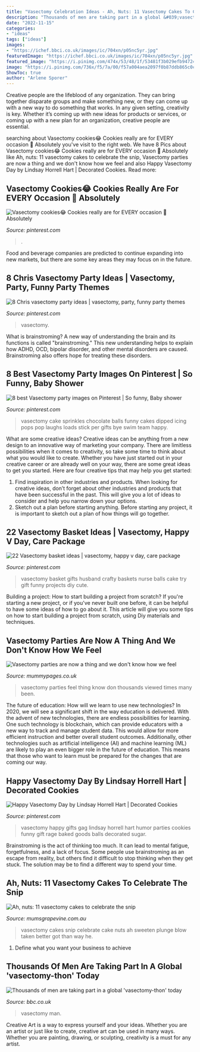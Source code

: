 ```yaml
---
title: "Vasectomy Celebration Ideas - Ah, Nuts: 11 Vasectomy Cakes To Celebrate The Snip"
description: "Thousands of men are taking part in a global &#039;vasectomy-thon&#039; today"
date: "2022-11-15"
categories:
- "ideas"
tags: ["ideas"]
images:
- "https://ichef.bbci.co.uk/images/ic/704xn/p05nc5yr.jpg"
featuredImage: "https://ichef.bbci.co.uk/images/ic/704xn/p05nc5yr.jpg"
featured_image: "https://i.pinimg.com/474x/53/48/1f/53481f3b029efb94724d7a2dd14e1b62.jpg"
image: "https://i.pinimg.com/736x/f5/7a/00/f57a004aea2097f0b87ddb865c0c8f0b--vasectomy-party-chocolate-sprinkles.jpg"
ShowToc: true
author: "Arlene Sporer"
---
```



Creative people are the lifeblood of any organization. They can bring together disparate groups and make something new, or they can come up with a new way to do something that works. In any given setting, creativity is key. Whether it’s coming up with new ideas for products or services, or coming up with a new plan for an organization, creative people are essential.

	

		
searching about Vasectomy cookies😂 Cookies really are for EVERY occasion 🤕 Absolutely you've visit to the right web. We have 8 Pics about Vasectomy cookies😂 Cookies really are for EVERY occasion 🤕 Absolutely like Ah, nuts: 11 vasectomy cakes to celebrate the snip, Vasectomy parties are now a thing and we don&#039;t know how we feel and also Happy Vasectomy Day by Lindsay Horrell Hart | Decorated Cookies. Read more:
		
    
## Vasectomy Cookies😂 Cookies Really Are For EVERY Occasion 🤕 Absolutely

<img loading=lazy src="https://i.pinimg.com/736x/01/60/11/0160113d7dde89491cecc28fcb7ab808.jpg" onerror="this.onerror=null;this.src='https://tse4.mm.bing.net/th?id=OIP._p2-fxGAIfliCNOMOhtnywHaHa&amp;pid=15.1';" alt="Vasectomy cookies😂 Cookies really are for EVERY occasion 🤕 Absolutely">

_Source: pinterest.com_

>. 

	

Food and beverage companies are predicted to continue expanding into new markets, but there are some key areas they may focus on in the future.

    
## 8 Chris Vasectomy Party Ideas | Vasectomy, Party, Funny Party Themes

<img loading=lazy src="https://i.pinimg.com/474x/53/48/1f/53481f3b029efb94724d7a2dd14e1b62.jpg" onerror="this.onerror=null;this.src='https://tse2.mm.bing.net/th?id=OIP.S_cf_JsLQyxaHO2uPnDq_gAAAA&amp;pid=15.1';" alt="8 Chris vasectomy party ideas | vasectomy, party, funny party themes">

_Source: pinterest.com_

>vasectomy. 

	

What is brainstroming?
A new way of understanding the brain and its functions is called "brainstroming." This new understanding helps to explain how ADHD, OCD, bipolar disorder, and other mental disorders are caused. Brainstroming also offers hope for treating these disorders.

    
## 8 Best Vasectomy Party Images On Pinterest | So Funny, Baby Shower

<img loading=lazy src="https://i.pinimg.com/736x/f5/7a/00/f57a004aea2097f0b87ddb865c0c8f0b--vasectomy-party-chocolate-sprinkles.jpg" onerror="this.onerror=null;this.src='https://tse4.mm.bing.net/th?id=OIP.U5d1VhtEt1oyfeCjBRkRvAHaHa&amp;pid=15.1';" alt="8 best Vasectomy party images on Pinterest | So funny, Baby shower">

_Source: pinterest.com_

>vasectomy cake sprinkles chocolate balls funny cakes dipped icing pops pop laughs loads stick per gifts bye swim team happy. 

	

What are some creative ideas?
Creative ideas can be anything from a new design to an innovative way of marketing your company. There are limitless possibilities when it comes to creativity, so take some time to think about what you would like to create. Whether you have just started out in your creative career or are already well on your way, there are some great ideas to get you started. Here are four creative tips that may help you get started: 
1. Find inspiration in other industries and products. When looking for creative ideas, don’t forget about other industries and products that have been successful in the past. This will give you a lot of ideas to consider and help you narrow down your options. 
2. Sketch out a plan before starting anything. Before starting any project, it is important to sketch out a plan of how things will go together.

    
## 22 Vasectomy Basket Ideas | Vasectomy, Happy V Day, Care Package

<img loading=lazy src="https://i.pinimg.com/236x/1c/9a/11/1c9a1164306825d14f088dad48883885.jpg" onerror="this.onerror=null;this.src='https://tse2.mm.bing.net/th?id=OIP.0GWgB_WNOm73dcTUoGSKJgAAAA&amp;pid=15.1';" alt="22 Vasectomy basket ideas | vasectomy, happy v day, care package">

_Source: pinterest.com_

>vasectomy basket gifts husband crafty baskets nurse balls cake try gift funny projects diy cute. 

	

Building a project: How to start building a project from scratch?
If you're starting a new project, or if you've never built one before, it can be helpful to have some ideas of how to go about it. This article will give you some tips on how to start building a project from scratch, using Diy materials and techniques.

    
## Vasectomy Parties Are Now A Thing And We Don&#039;t Know How We Feel

<img loading=lazy src="http://i.imgur.com/fgShCQI.jpg?1" onerror="this.onerror=null;this.src='https://tse3.mm.bing.net/th?id=OIP.ncOYEkKOL1eJ-SLn4X9fBAHaEK&amp;pid=15.1';" alt="Vasectomy parties are now a thing and we don&#039;t know how we feel">

_Source: mummypages.co.uk_

>vasectomy parties feel thing know don thousands viewed times many been. 

	

The future of education: How will we learn to use new technologies?
In 2020, we will see a significant shift in the way education is delivered. With the advent of new technologies, there are endless possibilities for learning. One such technology is blockchain, which can provide educators with a new way to track and manage student data. This would allow for more efficient instruction and better overall student outcomes. Additionally, other technologies such as artificial intelligence (AI) and machine learning (ML) are likely to play an even bigger role in the future of education. This means that those who want to learn must be prepared for the changes that are coming our way.

    
## Happy Vasectomy Day By Lindsay Horrell Hart | Decorated Cookies

<img loading=lazy src="https://s-media-cache-ak0.pinimg.com/originals/e0/8b/f0/e08bf009566bb6ae64e9794ee11d0c92.jpg" onerror="this.onerror=null;this.src='https://tse4.mm.bing.net/th?id=OIP.IpPC0Pgzi_61KVZ4j9BCGAHaHa&amp;pid=15.1';" alt="Happy Vasectomy Day by Lindsay Horrell Hart | Decorated Cookies">

_Source: pinterest.com_

>vasectomy happy gifts gag lindsay horrell hart humor parties cookies funny gift rage baked goods balls decorated sugar. 

	

Brainstroming is the act of thinking too much. It can lead to mental fatigue, forgetfulness, and a lack of focus. Some people use brainstroming as an escape from reality, but others find it difficult to stop thinking when they get stuck. The solution may be to find a different way to spend your time.

    
## Ah, Nuts: 11 Vasectomy Cakes To Celebrate The Snip

<img loading=lazy src="https://mumsgrapevine.com.au/site/wp-content/uploads/2019/05/Best-vasectomy-cakes-FI.jpg" onerror="this.onerror=null;this.src='https://tse3.mm.bing.net/th?id=OIP.8diSn2Ly0ydkORBgdqBDywHaE8&amp;pid=15.1';" alt="Ah, nuts: 11 vasectomy cakes to celebrate the snip">

_Source: mumsgrapevine.com.au_

>vasectomy cakes snip celebrate cake nuts ah sweeten plunge blow taken better got than way he. 

	

1. Define what you want your business to achieve 

    
## Thousands Of Men Are Taking Part In A Global &#039;vasectomy-thon&#039; Today

<img loading=lazy src="https://ichef.bbci.co.uk/images/ic/704xn/p05nc5yr.jpg" onerror="this.onerror=null;this.src='https://tse4.mm.bing.net/th?id=OIP.JtpH5KsibdLubel7pNh9EwHaEK&amp;pid=15.1';" alt="Thousands of men are taking part in a global &#039;vasectomy-thon&#039; today">

_Source: bbc.co.uk_

>vasectomy man. 

	

Creative Art is a way to express yourself and your ideas. Whether you are an artist or just like to create, creative art can be used in many ways. Whether you are painting, drawing, or sculpting, creativity is a must for any artist.

